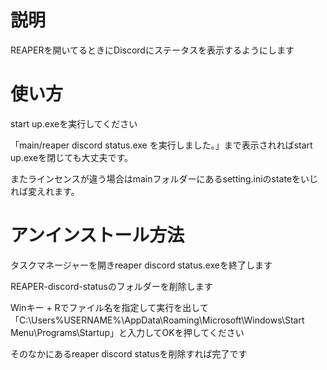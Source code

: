 # 説明
REAPERを開いてるときにDiscordにステータスを表示するようにします
# 使い方
start up.exeを実行してください

「main/reaper discord status.exe を実行しました。」まで表示されればstart up.exeを閉じても大丈夫です。

またラインセンスが違う場合はmainフォルダーにあるsetting.iniのstateをいじれば変えれます。
# アンインストール方法
タスクマネージャーを開きreaper discord status.exeを終了します

REAPER-discord-statusのフォルダーを削除します

Winキー + Rでファイル名を指定して実行を出して「C:\Users\%USERNAME%\AppData\Roaming\Microsoft\Windows\Start Menu\Programs\Startup」と入力してOKを押してください

そのなかにあるreaper discord statusを削除すれば完了です
